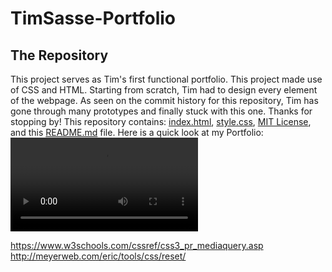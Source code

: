 # TimSasse-Portfolio

## The Repository
This project serves as Tim's first functional portfolio. This project made use of CSS and HTML.
Starting from scratch, Tim had to design every element of the webpage. As seen on the commit history for this repository, Tim has gone through many prototypes and finally stuck with this one. Thanks for stopping by!
This repository contains: [index.html](index.html), [style.css](style.css), [MIT License](license), and this [README.md](README.md) file.
Here is a quick look at my Portfolio:
![Gif](assets/images/giphy.mp4)

https://www.w3schools.com/cssref/css3_pr_mediaquery.asp
http://meyerweb.com/eric/tools/css/reset/